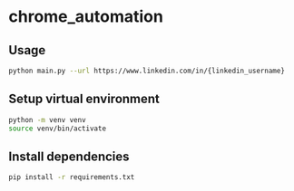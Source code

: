 # chrome_automation

## Usage

```bash
python main.py --url https://www.linkedin.com/in/{linkedin_username}
```
## Setup virtual environment

```bash
python -m venv venv
source venv/bin/activate
```

## Install dependencies

```bash
pip install -r requirements.txt
```

